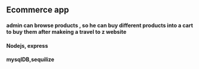 ## Ecommerce app  

####  admin can browse products  , so he can buy different products into a cart to buy them after makeing a travel to z website 


#### Nodejs, express
#### mysqlDB,sequilize
